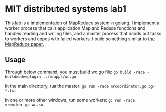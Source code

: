 # MIT distributed systems lab1
This lab is a implementation of MapReduce system in golang. I implement a worker process that calls application Map and Reduce functions and handles reading and writing files, and a master process that hands out tasks to workers and copes with failed workers. I build something similar to  [the MapReduce paper](http://static.googleusercontent.com/media/research.google.com/en//archive/mapreduce-osdi04.pdf).
## Usage
Through below command, you must build wc.go file:
`go build -race -buildmode=plugin ../mrapps/wc.go`

 In the main directory, run the master:
`go run -race mrcoordinator.go pg-*.txt`

 In one or more other windows, run some workers: 
`go run -race mrworker.go wc.so`
